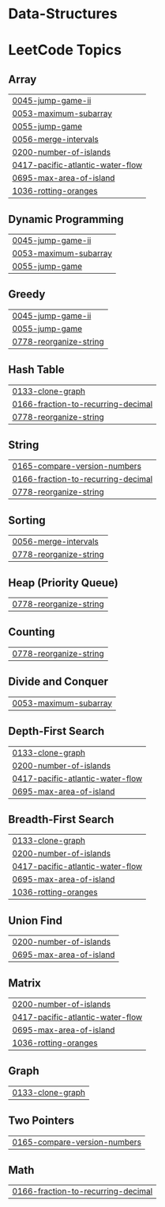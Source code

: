 # Data-Structures
<!---LeetCode Topics Start-->
# LeetCode Topics
## Array
|  |
| ------- |
| [0045-jump-game-ii](https://github.com/bindudokala/Data-Structures/tree/master/0045-jump-game-ii) |
| [0053-maximum-subarray](https://github.com/bindudokala/Data-Structures/tree/master/0053-maximum-subarray) |
| [0055-jump-game](https://github.com/bindudokala/Data-Structures/tree/master/0055-jump-game) |
| [0056-merge-intervals](https://github.com/bindudokala/Data-Structures/tree/master/0056-merge-intervals) |
| [0200-number-of-islands](https://github.com/bindudokala/Data-Structures/tree/master/0200-number-of-islands) |
| [0417-pacific-atlantic-water-flow](https://github.com/bindudokala/Data-Structures/tree/master/0417-pacific-atlantic-water-flow) |
| [0695-max-area-of-island](https://github.com/bindudokala/Data-Structures/tree/master/0695-max-area-of-island) |
| [1036-rotting-oranges](https://github.com/bindudokala/Data-Structures/tree/master/1036-rotting-oranges) |
## Dynamic Programming
|  |
| ------- |
| [0045-jump-game-ii](https://github.com/bindudokala/Data-Structures/tree/master/0045-jump-game-ii) |
| [0053-maximum-subarray](https://github.com/bindudokala/Data-Structures/tree/master/0053-maximum-subarray) |
| [0055-jump-game](https://github.com/bindudokala/Data-Structures/tree/master/0055-jump-game) |
## Greedy
|  |
| ------- |
| [0045-jump-game-ii](https://github.com/bindudokala/Data-Structures/tree/master/0045-jump-game-ii) |
| [0055-jump-game](https://github.com/bindudokala/Data-Structures/tree/master/0055-jump-game) |
| [0778-reorganize-string](https://github.com/bindudokala/Data-Structures/tree/master/0778-reorganize-string) |
## Hash Table
|  |
| ------- |
| [0133-clone-graph](https://github.com/bindudokala/Data-Structures/tree/master/0133-clone-graph) |
| [0166-fraction-to-recurring-decimal](https://github.com/bindudokala/Data-Structures/tree/master/0166-fraction-to-recurring-decimal) |
| [0778-reorganize-string](https://github.com/bindudokala/Data-Structures/tree/master/0778-reorganize-string) |
## String
|  |
| ------- |
| [0165-compare-version-numbers](https://github.com/bindudokala/Data-Structures/tree/master/0165-compare-version-numbers) |
| [0166-fraction-to-recurring-decimal](https://github.com/bindudokala/Data-Structures/tree/master/0166-fraction-to-recurring-decimal) |
| [0778-reorganize-string](https://github.com/bindudokala/Data-Structures/tree/master/0778-reorganize-string) |
## Sorting
|  |
| ------- |
| [0056-merge-intervals](https://github.com/bindudokala/Data-Structures/tree/master/0056-merge-intervals) |
| [0778-reorganize-string](https://github.com/bindudokala/Data-Structures/tree/master/0778-reorganize-string) |
## Heap (Priority Queue)
|  |
| ------- |
| [0778-reorganize-string](https://github.com/bindudokala/Data-Structures/tree/master/0778-reorganize-string) |
## Counting
|  |
| ------- |
| [0778-reorganize-string](https://github.com/bindudokala/Data-Structures/tree/master/0778-reorganize-string) |
## Divide and Conquer
|  |
| ------- |
| [0053-maximum-subarray](https://github.com/bindudokala/Data-Structures/tree/master/0053-maximum-subarray) |
## Depth-First Search
|  |
| ------- |
| [0133-clone-graph](https://github.com/bindudokala/Data-Structures/tree/master/0133-clone-graph) |
| [0200-number-of-islands](https://github.com/bindudokala/Data-Structures/tree/master/0200-number-of-islands) |
| [0417-pacific-atlantic-water-flow](https://github.com/bindudokala/Data-Structures/tree/master/0417-pacific-atlantic-water-flow) |
| [0695-max-area-of-island](https://github.com/bindudokala/Data-Structures/tree/master/0695-max-area-of-island) |
## Breadth-First Search
|  |
| ------- |
| [0133-clone-graph](https://github.com/bindudokala/Data-Structures/tree/master/0133-clone-graph) |
| [0200-number-of-islands](https://github.com/bindudokala/Data-Structures/tree/master/0200-number-of-islands) |
| [0417-pacific-atlantic-water-flow](https://github.com/bindudokala/Data-Structures/tree/master/0417-pacific-atlantic-water-flow) |
| [0695-max-area-of-island](https://github.com/bindudokala/Data-Structures/tree/master/0695-max-area-of-island) |
| [1036-rotting-oranges](https://github.com/bindudokala/Data-Structures/tree/master/1036-rotting-oranges) |
## Union Find
|  |
| ------- |
| [0200-number-of-islands](https://github.com/bindudokala/Data-Structures/tree/master/0200-number-of-islands) |
| [0695-max-area-of-island](https://github.com/bindudokala/Data-Structures/tree/master/0695-max-area-of-island) |
## Matrix
|  |
| ------- |
| [0200-number-of-islands](https://github.com/bindudokala/Data-Structures/tree/master/0200-number-of-islands) |
| [0417-pacific-atlantic-water-flow](https://github.com/bindudokala/Data-Structures/tree/master/0417-pacific-atlantic-water-flow) |
| [0695-max-area-of-island](https://github.com/bindudokala/Data-Structures/tree/master/0695-max-area-of-island) |
| [1036-rotting-oranges](https://github.com/bindudokala/Data-Structures/tree/master/1036-rotting-oranges) |
## Graph
|  |
| ------- |
| [0133-clone-graph](https://github.com/bindudokala/Data-Structures/tree/master/0133-clone-graph) |
## Two Pointers
|  |
| ------- |
| [0165-compare-version-numbers](https://github.com/bindudokala/Data-Structures/tree/master/0165-compare-version-numbers) |
## Math
|  |
| ------- |
| [0166-fraction-to-recurring-decimal](https://github.com/bindudokala/Data-Structures/tree/master/0166-fraction-to-recurring-decimal) |
<!---LeetCode Topics End-->